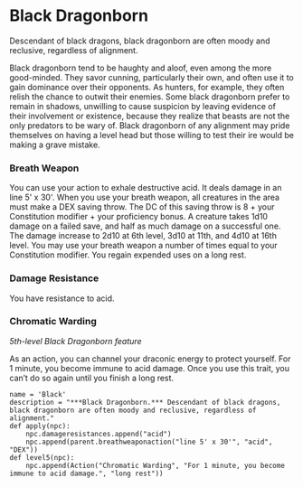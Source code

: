 # Black Dragonborn
Descendant of black dragons, black dragonborn are often moody and reclusive, regardless of alignment.

Black dragonborn tend to be haughty and aloof, even among the more good-minded. They savor cunning, particularly their own, and often use it to gain dominance over their opponents. As hunters, for example, they often relish the chance to outwit their enemies. Some black dragonborn prefer to remain in shadows, unwilling to cause suspicion by leaving evidence of their involvement or existence, because they realize that beasts are not the only predators to be wary of. Black dragonborn of any alignment may pride themselves on having a level head but those willing to test their ire would be making a grave mistake.

### Breath Weapon
You can use your action to exhale destructive acid. It deals damage in an line 5' x 30'. When you use your breath weapon, all creatures in the area must make a DEX saving throw. The DC of this saving throw is 8 + your Constitution modifier + your proficiency bonus. A creature takes 1d10 damage on a failed save, and half as much damage on a successful one. The damage increase to 2d10 at 6th level, 3d10 at 11th, and 4d10 at 16th level. You may use your breath weapon a number of times equal to your Constitution modifier. You regain expended uses on a long rest.

### Damage Resistance
You have resistance to acid.

### Chromatic Warding
*5th-level Black Dragonborn feature*

As an action, you can channel your draconic energy to protect yourself. For 1 minute, you become immune to acid damage. Once you use this trait, you can’t do so again until you finish a long rest.

```
name = 'Black'
description = "***Black Dragonborn.*** Descendant of black dragons, black dragonborn are often moody and reclusive, regardless of alignment."
def apply(npc):
    npc.damageresistances.append("acid")
    npc.append(parent.breathweaponaction("line 5' x 30'", "acid", "DEX"))
def level5(npc):
    npc.append(Action("Chromatic Warding", "For 1 minute, you become immune to acid damage.", "long rest"))
```
